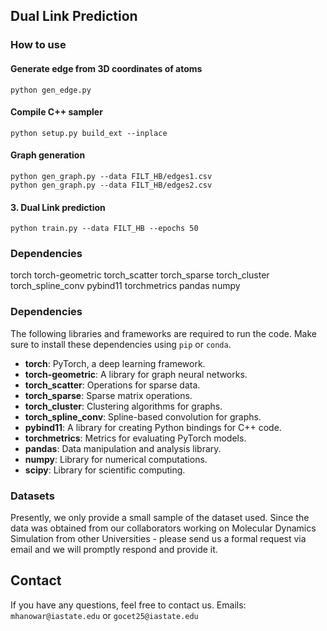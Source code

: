 ## Dual Link Prediction


### How to use

#### Generate edge from 3D coordinates of atoms

```shell
python gen_edge.py
```

#### Compile C++ sampler 

```shell
python setup.py build_ext --inplace
```
#### Graph generation

```shell
python gen_graph.py --data FILT_HB/edges1.csv
python gen_graph.py --data FILT_HB/edges2.csv
```
#### 3. Dual Link prediction

```shell
python train.py --data FILT_HB --epochs 50
```



### Dependencies

torch
torch-geometric 
torch_scatter 
torch_sparse 
torch_cluster 
torch_spline_conv
pybind11 torchmetrics
pandas
numpy
### Dependencies

The following libraries and frameworks are required to run the code. Make sure to install these dependencies using `pip` or `conda`.

- **torch**: PyTorch, a deep learning framework.
- **torch-geometric**: A library for graph neural networks.
- **torch_scatter**: Operations for sparse data.
- **torch_sparse**: Sparse matrix operations.
- **torch_cluster**: Clustering algorithms for graphs.
- **torch_spline_conv**: Spline-based convolution for graphs.
- **pybind11**: A library for creating Python bindings for C++ code.
- **torchmetrics**: Metrics for evaluating PyTorch models.
- **pandas**: Data manipulation and analysis library.
- **numpy**: Library for numerical computations.
- **scipy**: Library for scientific computing.


### Datasets

Presently, we only provide a small sample of the dataset used. Since the data was obtained from our collaborators working on Molecular Dynamics Simulation from other Universities - please send us a formal request via email and we will promptly respond and provide it.

## Contact

If you have any questions, feel free to contact us.
Emails: `mhanowar@iastate.edu` or `gocet25@iastate.edu`



